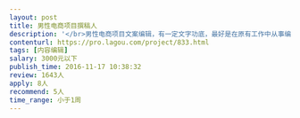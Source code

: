 ```yaml
---                
layout: post       
title: 男性电商项目撰稿人           
description: '</br>男性电商项目文案编辑，有一定文字功底，最好是在原有工作中从事编辑工作，我们的产品优点类似质男XY这样的公众号。</br>目前初定的节奏是每周产出一篇编辑或原创稿件。</br>上海本地的撰稿人优先。</br>'     
contenturl: https://pro.lagou.com/project/833.html      
tags: [内容编辑]            
salary: 3000元以下          
publish_time: 2016-11-17 10:38:32         
review: 1643人                   
apply: 8人                   
recommend: 5人                   
time_range: 小于1周              
---                 
```

